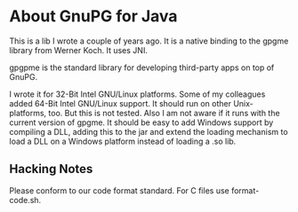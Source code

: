 About GnuPG for Java
=======================

This is a lib I wrote a couple of years ago. It is a native binding to the
gpgme library from Werner Koch. It uses JNI. 

gpgpme is the standard library for developing third-party apps on top of GnuPG.

I wrote it for 32-Bit Intel GNU/Linux platforms. Some of my colleagues added
64-Bit Intel GNU/Linux support. It should run on other Unix-platforms, too. But
this is not tested. Also I am not aware if it runs with the current version
of gpgme. It should be easy to add Windows support by compiling a DLL, adding
this to the jar and extend the loading mechanism to load a DLL on a Windows platform
instead of loading a .so lib.


## Hacking Notes

Please conform to our code format standard. For C files use format-code.sh.

